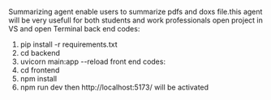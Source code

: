 Summarizing agent enable users to summarize pdfs and doxs file.this agent will be very usefull for both students and work professionals 
open project in VS and open Terminal
back end codes:
1. pip install -r requirements.txt
2. cd backend
3. uvicorn main:app --reload
front end codes:
1. cd frontend
2. npm install
3. npm run dev 
then http://localhost:5173/ will be activated
